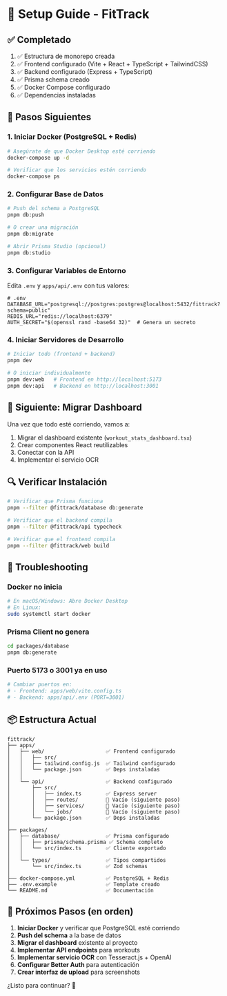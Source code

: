 # 🚀 Setup Guide - FitTrack

## ✅ Completado

1. ✅ Estructura de monorepo creada
2. ✅ Frontend configurado (Vite + React + TypeScript + TailwindCSS)
3. ✅ Backend configurado (Express + TypeScript)
4. ✅ Prisma schema creado
5. ✅ Docker Compose configurado
6. ✅ Dependencias instaladas

## 🔄 Pasos Siguientes

### 1. Iniciar Docker (PostgreSQL + Redis)

```bash
# Asegúrate de que Docker Desktop esté corriendo
docker-compose up -d

# Verificar que los servicios estén corriendo
docker-compose ps
```

### 2. Configurar Base de Datos

```bash
# Push del schema a PostgreSQL
pnpm db:push

# O crear una migración
pnpm db:migrate

# Abrir Prisma Studio (opcional)
pnpm db:studio
```

### 3. Configurar Variables de Entorno

Edita `.env` y `apps/api/.env` con tus valores:

```env
# .env
DATABASE_URL="postgresql://postgres:postgres@localhost:5432/fittrack?schema=public"
REDIS_URL="redis://localhost:6379"
AUTH_SECRET="$(openssl rand -base64 32)"  # Genera un secreto
```

### 4. Iniciar Servidores de Desarrollo

```bash
# Iniciar todo (frontend + backend)
pnpm dev

# O iniciar individualmente
pnpm dev:web   # Frontend en http://localhost:5173
pnpm dev:api   # Backend en http://localhost:3001
```

## 📝 Siguiente: Migrar Dashboard

Una vez que todo esté corriendo, vamos a:

1. Migrar el dashboard existente (`workout_stats_dashboard.tsx`)
2. Crear componentes React reutilizables
3. Conectar con la API
4. Implementar el servicio OCR

## 🔍 Verificar Instalación

```bash
# Verificar que Prisma funciona
pnpm --filter @fittrack/database db:generate

# Verificar que el backend compila
pnpm --filter @fittrack/api typecheck

# Verificar que el frontend compila
pnpm --filter @fittrack/web build
```

## 🐛 Troubleshooting

### Docker no inicia
```bash
# En macOS/Windows: Abre Docker Desktop
# En Linux:
sudo systemctl start docker
```

### Prisma Client no genera
```bash
cd packages/database
pnpm db:generate
```

### Puerto 5173 o 3001 ya en uso
```bash
# Cambiar puertos en:
# - Frontend: apps/web/vite.config.ts
# - Backend: apps/api/.env (PORT=3001)
```

## 📦 Estructura Actual

```
fittrack/
├── apps/
│   ├── web/                    ✅ Frontend configurado
│   │   ├── src/
│   │   ├── tailwind.config.js  ✅ Tailwind configurado
│   │   └── package.json        ✅ Deps instaladas
│   │
│   └── api/                    ✅ Backend configurado
│       ├── src/
│       │   ├── index.ts        ✅ Express server
│       │   ├── routes/         📁 Vacío (siguiente paso)
│       │   ├── services/       📁 Vacío (siguiente paso)
│       │   └── jobs/           📁 Vacío (siguiente paso)
│       └── package.json        ✅ Deps instaladas
│
├── packages/
│   ├── database/               ✅ Prisma configurado
│   │   ├── prisma/schema.prisma ✅ Schema completo
│   │   └── src/index.ts        ✅ Cliente exportado
│   │
│   └── types/                  ✅ Tipos compartidos
│       └── src/index.ts        ✅ Zod schemas
│
├── docker-compose.yml          ✅ PostgreSQL + Redis
├── .env.example                ✅ Template creado
└── README.md                   ✅ Documentación
```

## 🎯 Próximos Pasos (en orden)

1. **Iniciar Docker** y verificar que PostgreSQL esté corriendo
2. **Push del schema** a la base de datos
3. **Migrar el dashboard** existente al proyecto
4. **Implementar API endpoints** para workouts
5. **Implementar servicio OCR** con Tesseract.js + OpenAI
6. **Configurar Better Auth** para autenticación
7. **Crear interfaz de upload** para screenshots

¿Listo para continuar? 🚀
